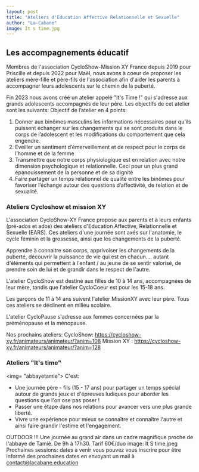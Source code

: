 ```yaml
---
layout: post
title: "Ateliers d'Education Affective Relationnelle et Sexuelle"
author: "La-Cabane"
image: It s time.jpg
---
```

## Les accompagnements éducatif
Membres de l'association CycloShow-Mission XY France depuis 2019 pour Priscille et depuis 2022 pour Maël, nous avons à coeur de proposer les ateliers mère-fille et père-fils de l'association afin d'aider les parents à accompagner leurs adolescents sur le chemin de la puberté.

Fin 2023 nous avons créé un atelier appelé "It's Time !" qui s'adresse aux grands adolescents accompagnés de leur père. Les objectifs de cet atelier sont les suivants:
Objectif de l’atelier en 4 points:
1) Donner aux binômes masculins  les informations nécessaires pour qu’ils puissent échanger sur les changements qui se sont produits dans le corps de l’adolescent et les modifications du comportement que cela engendre.
2) Eveiller un sentiment d’émerveillement et de respect pour le corps de l’homme et de la femme
3) Transmettre que notre corps physiologique est en relation avec notre dimension psychologique et relationnelle. Ceci pour un plus grand épanouissement de la personne et de sa dignité
4) Faire partager un temps relationnel de qualité entre les binômes pour favoriser l’échange autour des questions d’affectivité, de relation et de sexualité. 


### Ateliers Cycloshow et mission XY
L'association CycloShow-XY France propose aux parents et à leurs enfants (pré-ados et ados) des ateliers d'Education Affective, Relationnelle et Sexuelle (EARS). Ces ateliers d'une journée sont axés sur l'anatomie, le cycle féminin et la grossesse, ainsi que les changements de la puberté.

Apprendre à connaitre son corps, apprivoiser les changements de la puberté, découvrir la puissance de vie qui est en chacun.... autant d'éléments qui permettent à l'enfant / au jeune de se sentir valorisé, de prendre soin de lui et de grandir dans le respect de l'autre.

L'atelier CycloShow est destiné aux filles de 10 à 14 ans, accompagnées de leur mère, tandis que l'atelier CycloCoeur est pour les 15-18 ans.

Les garçons de 11 à 14 ans suivent l'atelier MissionXY avec leur père. Tous ces ateliers se déclinent en milieu scolaire.

L'atelier CycloPause s'adresse aux femmes concernées par la préménopause et la ménopause.

Nos prochains ateliers:
CycloShow: https://cycloshow-xy.fr/animateurs/animateur/?anim=108
Mission XY : https://cycloshow-xy.fr/animateurs/animateur/?anim=128

### Ateliers "It's time"
<img= "abbayetamie">
C'est:
- Une journée père - fils (15 - 17 ans) pour partager un temps spécial autour de grands jeux et d'épreuves ludiques pour aborder les questions que l'on ose pas poser !
- Passer une étape dans nos relations pour avancer vers une plus grande liberté.
- Vivre une expérience pour mieux se connaître et connaître l'autre et ainsi faire grandir l'estime et l'engagement.
  
OUTDOOR !!! Une journée au grand air dans un cadre magnifique proche de l'abbaye de Tamié. 
De 9h à 17h30.
Tarif 60€/duo
image: It S time.jpeg
Prochaines sessions: dates à venir
vous pouvez vous inscrire pour être informé des prochaines dates en envoyant un mail à contact@lacabane.education
